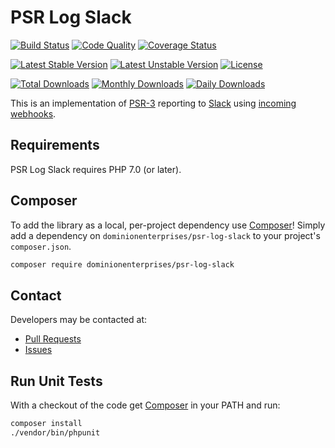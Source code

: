 # PSR Log Slack

[![Build Status](https://travis-ci.org/dominionenterprises/psr-log-slack.svg?branch=master)](https://travis-ci.org/dominionenterprises/psr-log-slack)
[![Code Quality](https://scrutinizer-ci.com/g/dominionenterprises/psr-log-slack/badges/quality-score.png?b=master)](https://scrutinizer-ci.com/g/dominionenterprises/psr-log-slack/?branch=master)
[![Coverage Status](https://coveralls.io/repos/github/dominionenterprises/psr-log-slack/badge.svg?branch=master)](https://coveralls.io/github/dominionenterprises/psr-log-slack?branch=master)

[![Latest Stable Version](https://poser.pugx.org/dominionenterprises/psr-log-slack/v/stable)](https://packagist.org/packages/dominionenterprises/psr-log-slack)
[![Latest Unstable Version](https://poser.pugx.org/dominionenterprises/psr-log-slack/v/unstable)](https://packagist.org/packages/dominionenterprises/psr-log-slack)
[![License](https://poser.pugx.org/dominionenterprises/psr-log-slack/license)](https://packagist.org/packages/dominionenterprises/psr-log-slack)

[![Total Downloads](https://poser.pugx.org/dominionenterprises/psr-log-slack/downloads)](https://packagist.org/packages/dominionenterprises/psr-log-slack)
[![Monthly Downloads](https://poser.pugx.org/dominionenterprises/psr-log-slack/d/monthly)](https://packagist.org/packages/dominionenterprises/psr-log-slack)
[![Daily Downloads](https://poser.pugx.org/dominionenterprises/psr-log-slack/d/daily)](https://packagist.org/packages/dominionenterprises/psr-log-slack)

This is an implementation of [PSR-3](https://github.com/php-fig/fig-standards/blob/master/accepted/PSR-3-logger-interface.md) reporting to [Slack](https://api.slack.com/) using [incoming webhooks](https://api.slack.com/incoming-webhooks).

## Requirements

PSR Log Slack requires PHP 7.0 (or later).

## Composer
To add the library as a local, per-project dependency use [Composer](http://getcomposer.org)! Simply add a dependency on `dominionenterprises/psr-log-slack` to your project's `composer.json`.
```sh
composer require dominionenterprises/psr-log-slack
```

## Contact
Developers may be contacted at:

 * [Pull Requests](https://github.com/dominionenterprises/psr-log-slack/pulls)
 * [Issues](https://github.com/dominionenterprises/psr-log-slack/issues)

## Run Unit Tests
With a checkout of the code get [Composer](http://getcomposer.org) in your PATH and run:

```sh
composer install
./vendor/bin/phpunit
